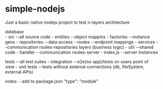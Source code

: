 # simple-nodejs
Just a basic native nodejs project to test n-layers architecture 

database   
    - 
src                 --all source code
    - entities      --object mappins
    - factories     --instance gens
    - repositories  --data access
    - routes        --endpoint mappings
    - services      --communication routes-repositories layers (business logic)
    - util          --shared code
    - handler       --communication routes-server
    - index.js      --server instances

tests               --all test suites
    - integration   --e2e(no app)/tests on users point of view 
    - unit tests    --tests without external connections (db, fileSystem, external APIs)


notes:
    - add to package.json
        "type": "module"